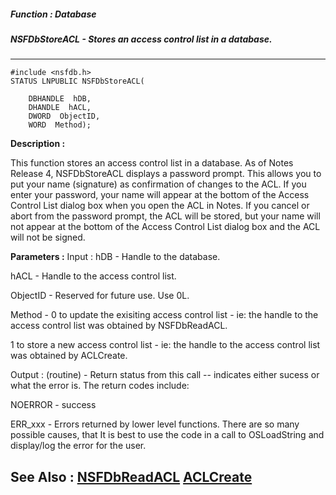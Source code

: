 ##### Function : Database
##### NSFDbStoreACL - Stores an access control list in a database.
---
```
#include <nsfdb.h>
STATUS LNPUBLIC NSFDbStoreACL(

	DBHANDLE  hDB,
	DHANDLE  hACL,
	DWORD  ObjectID,
	WORD  Method);
```
**Description :**

This function stores an access control list in a database.  As of Notes Release 
4, NSFDbStoreACL displays a password prompt.  This allows you to put your name 
(signature) as confirmation of changes to the ACL.  If you enter your password, 
your name will appear at the bottom of the Access Control List dialog box when 
you open the ACL in Notes.  If you cancel or abort from the password prompt, 
the ACL will be stored, but your name will not appear at the bottom of the 
Access Control List dialog box and the ACL will not be signed.

**Parameters :**
Input :
hDB  -  Handle to the database.

hACL  -  Handle to the access control list.

ObjectID  -  Reserved for future use.  Use 0L.

Method  -  0 to update the exisiting access control list - ie:  the handle to the access control list was obtained by NSFDbReadACL.

1 to store a new access control list - ie:  the handle to the access control list was obtained by ACLCreate.

Output :
(routine)  -  Return status from this call -- indicates either sucess or what the error is. The return codes include:

NOERROR - success

ERR_xxx - Errors returned by lower level functions.  There are so many possible causes, that It is best to use the code in a call to OSLoadString and display/log the error for the user.



**See Also :**
[NSFDbReadACL](/reference/Func/NSFDbReadACL)
[ACLCreate](/reference/Func/ACLCreate)
---

